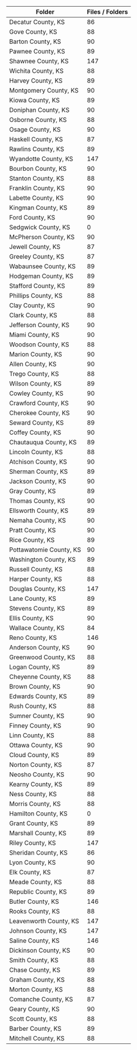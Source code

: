 | Folder                  |   Files / Folders |
|-------------------------|-------------------|
| Decatur County, KS      |                86 |
| Gove County, KS         |                88 |
| Barton County, KS       |                90 |
| Pawnee County, KS       |                89 |
| Shawnee County, KS      |               147 |
| Wichita County, KS      |                88 |
| Harvey County, KS       |                89 |
| Montgomery County, KS   |                90 |
| Kiowa County, KS        |                89 |
| Doniphan County, KS     |                90 |
| Osborne County, KS      |                88 |
| Osage County, KS        |                90 |
| Haskell County, KS      |                87 |
| Rawlins County, KS      |                89 |
| Wyandotte County, KS    |               147 |
| Bourbon County, KS      |                90 |
| Stanton County, KS      |                88 |
| Franklin County, KS     |                90 |
| Labette County, KS      |                90 |
| Kingman County, KS      |                89 |
| Ford County, KS         |                90 |
| Sedgwick County, KS     |                 0 |
| McPherson County, KS    |                90 |
| Jewell County, KS       |                87 |
| Greeley County, KS      |                87 |
| Wabaunsee County, KS    |                89 |
| Hodgeman County, KS     |                89 |
| Stafford County, KS     |                89 |
| Phillips County, KS     |                88 |
| Clay County, KS         |                90 |
| Clark County, KS        |                88 |
| Jefferson County, KS    |                90 |
| Miami County, KS        |                90 |
| Woodson County, KS      |                88 |
| Marion County, KS       |                90 |
| Allen County, KS        |                90 |
| Trego County, KS        |                88 |
| Wilson County, KS       |                89 |
| Cowley County, KS       |                90 |
| Crawford County, KS     |                90 |
| Cherokee County, KS     |                90 |
| Seward County, KS       |                89 |
| Coffey County, KS       |                90 |
| Chautauqua County, KS   |                89 |
| Lincoln County, KS      |                88 |
| Atchison County, KS     |                90 |
| Sherman County, KS      |                89 |
| Jackson County, KS      |                90 |
| Gray County, KS         |                89 |
| Thomas County, KS       |                90 |
| Ellsworth County, KS    |                89 |
| Nemaha County, KS       |                90 |
| Pratt County, KS        |                90 |
| Rice County, KS         |                89 |
| Pottawatomie County, KS |                90 |
| Washington County, KS   |                89 |
| Russell County, KS      |                88 |
| Harper County, KS       |                88 |
| Douglas County, KS      |               147 |
| Lane County, KS         |                89 |
| Stevens County, KS      |                89 |
| Ellis County, KS        |                90 |
| Wallace County, KS      |                84 |
| Reno County, KS         |               146 |
| Anderson County, KS     |                90 |
| Greenwood County, KS    |                88 |
| Logan County, KS        |                89 |
| Cheyenne County, KS     |                88 |
| Brown County, KS        |                90 |
| Edwards County, KS      |                89 |
| Rush County, KS         |                88 |
| Sumner County, KS       |                90 |
| Finney County, KS       |                90 |
| Linn County, KS         |                88 |
| Ottawa County, KS       |                90 |
| Cloud County, KS        |                89 |
| Norton County, KS       |                87 |
| Neosho County, KS       |                90 |
| Kearny County, KS       |                89 |
| Ness County, KS         |                88 |
| Morris County, KS       |                88 |
| Hamilton County, KS     |                 0 |
| Grant County, KS        |                89 |
| Marshall County, KS     |                89 |
| Riley County, KS        |               147 |
| Sheridan County, KS     |                86 |
| Lyon County, KS         |                90 |
| Elk County, KS          |                87 |
| Meade County, KS        |                88 |
| Republic County, KS     |                89 |
| Butler County, KS       |               146 |
| Rooks County, KS        |                88 |
| Leavenworth County, KS  |               147 |
| Johnson County, KS      |               147 |
| Saline County, KS       |               146 |
| Dickinson County, KS    |                90 |
| Smith County, KS        |                88 |
| Chase County, KS        |                89 |
| Graham County, KS       |                88 |
| Morton County, KS       |                88 |
| Comanche County, KS     |                87 |
| Geary County, KS        |                90 |
| Scott County, KS        |                88 |
| Barber County, KS       |                89 |
| Mitchell County, KS     |                88 |